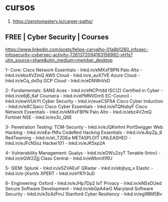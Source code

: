# cursos

1. https://zerotomastery.io/career-paths/

## FREE | Cyber Security | Courses

https://www.linkedin.com/posts/felipe-carvalho-01a8b1280_infosec-infosecurity-cybersec-activity-7261372094163156992-vH1s?utm_source=share&utm_medium=member_desktop

1- Core:
Cisco Network Essentials - lnkd.in/eMXxFBPN
Palo Alto - lnkd.in/ebz4VZmQ
AWS Cloud - lnkd.in/e_auX7VE
Azure Cloud - lnkd.in/eCq_dvDq
GCP Cloud - lnkd.in/eDNWnVsD

2- Fundamentals:
SANS Aces - lnkd.in/eNCPrtdd
ISC(2) Certified in Cyber - lnkd.in/e6jB_6af
Coursera - lnkd.in/ePMNVDm5
EC-Council - lnkd.in/ewiVUkYt
Cyber Security - lnkd.in/eueCSF6A
Cisco Cyber Induction - lnkd.in/e8C3jacc
Cisco Cyber Essentials - lnkd.in/eTQNsbyF
Cisco Network Essentials - lnkd.in/eMXxFBPN
Palo Alto - lnkd.in/ebz4VZmQ
Fortinet NSE - lnkd.in/es3c_Q6E

3- Penetration Testing:
TCM-Security - lnkd.in/eJQKmhnt
PortSwigger Web Hacking - lnkd.in/eEa-fNfu
CodeRed Hacking Essentials - lnkd.in/eJbyZp_9
RedTeaming - lnkd.in/et_T2DEa
METASPLOIT UNLEASHED - lnkd.in/eJFcNSsz
Hacker101 - lnkd.in/eJK5xp2A

4- Vulnerability Management:
Qualys - lnkd.in/eDWu2zyT
Tenable (Intro) - lnkd.in/eQW2Zjjj
Class Central - lnkd.in/eWbmXfRU

5- SIEM:
Splunk - lnkd.in/e5ZVAEuF
QRadar - lnkd.in/ebjbyq_x
Elastic - lnkd.in/e-jXsnVs
XPERT - lnkd.in/eYR7r3uD

6- Engineering:
Oxford - lnkd.in/eJHp7Dp2
IoT Privacy - lnkd.in/eN5xDUed
Secure Software Development - lnkd.in/ebGpA4wG
Maryland Software Security - lnkd.in/e3z4zFmJ
Stanford Cyber Resiliency - lnkd.in/eg9BM5Bv
